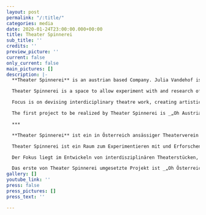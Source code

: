 ```yaml
---
layout: post
permalink: "/:title/"
categories: media
date: 2020-01-24T23:00:00.000+00:00
title: Theater Spinnerei
sub_title: ''
credits: ''
preview_picture: ''
current: false
only_current: false
main_pictures: []
description: |-
  **Theater Spinnerei** is an austrian based Company. Julia Vandehof is the artistic director.

  Theater Spinnerei is a space to allow experiment with and research of theatrical practise and other related art forms.

  Focus is on devising interdiciplinary theatre work, creating artistic research and sharing the practise in workshops. Therefore Theater Spinnerei chooses regional and international Collaborations.

  The first project to be realized by Theater Spinnerei is _„Oh Austria“_. The theatrical research unfolds between a feeling of homesickness, homeland love and the critical discussion abouth the „identity“ of Austria and the term „home“. It will be developed with friendly support of Viertelfestival Niederösterreich 2020.

  ***

  **Theater Spinnerei** ist ein in Österreich ansässiger Theaterverein unter der künstlerischen Leitung von Julia Vandehof.

  Theater Spinnerei ist ein Raum zum Experimentieren mit und Erforschen von theatralen Praxen und artverwandten Kunstformen.

  Der Fokus liegt im Entwickeln von interdisziplinären Theaterstücken, Erarbeiten von künstlerischen Recherchen und der Vermittlung durch Workshops. Dafür werden regionale und internationale Kollaborationen gewählt.

  Das erste von Theater Spinnerei umgesetzte Projekt ist _„Oh Österreich“_. Der theatrale Research ist eine Auseinandersetzung mit der „Identität“ Österreichs und des Begriffes „Home“ (Heimat, zu Hause, Haus) und wurde aufgrund der freundlichen Unterstützung desViertelfestivals Niederösterreich 2020 ermöglicht.
gallery: []
youtube_link: ''
press: false
press_pictures: []
press_text: ''

---
```

